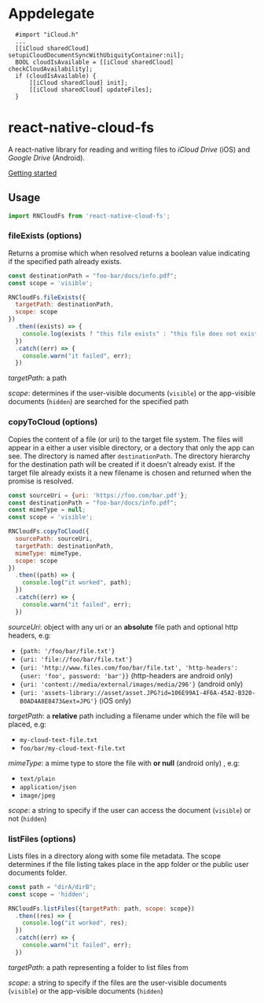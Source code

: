 
# Appdelegate
```
  #import "iCloud.h"
  ...
  [[iCloud sharedCloud] setupiCloudDocumentSyncWithUbiquityContainer:nil];
  BOOL cloudIsAvailable = [[iCloud sharedCloud] checkCloudAvailability];
  if (cloudIsAvailable) {
      [[iCloud sharedCloud] init];
      [[iCloud sharedCloud] updateFiles];
  }
```

# react-native-cloud-fs

A react-native library for reading and writing files to _iCloud Drive_ (iOS) and _Google Drive_ (Android).

[Getting started](./docs/getting-started.md)

## Usage
```javascript
import RNCloudFs from 'react-native-cloud-fs';
```

### fileExists (options)
Returns a promise which when resolved returns a boolean value indicating if the specified path already exists.

```javascript
const destinationPath = "foo-bar/docs/info.pdf";
const scope = 'visible';

RNCloudFs.fileExists({
  targetPath: destinationPath, 
  scope: scope
})
  .then((exists) => {
    console.log(exists ? "this file exists" : "this file does not exist");
  })
  .catch((err) => {
    console.warn("it failed", err);
  })
```
_targetPath_: a path

_scope_: determines if the user-visible documents (`visible`) or the app-visible documents (`hidden`) are searched for the specified path

### copyToCloud (options)
Copies the content of a file (or uri) to the target file system.  The files will appear in a either a user visible 
directory, or a dectory that only the app can see.  The directory is named after `destinationPath`.  The directory 
hierarchy for the destination path will be created if it doesn't already exist. If the target file already exists 
it a new filename is chosen and returned when the promise is resolved. 

```javascript
const sourceUri = {uri: 'https://foo.com/bar.pdf'};
const destinationPath = "foo-bar/docs/info.pdf";
const mimeType = null;
const scope = 'visible';

RNCloudFs.copyToCloud({
  sourcePath: sourceUri, 
  targetPath: destinationPath, 
  mimeType: mimeType, 
  scope: scope
})
  .then((path) => {
    console.log("it worked", path);
  })
  .catch((err) => {
    console.warn("it failed", err);
  })
```

_sourceUri_: object with any uri or an **absolute** file path and optional http headers, e.g:
 * `{path: '/foo/bar/file.txt'}`
 * `{uri: 'file://foo/bar/file.txt'}`
 * `{uri: 'http://www.files.com/foo/bar/file.txt', 'http-headers': {user: 'foo', password: 'bar'}}` (http-headers are android only)
 * `{uri: 'content://media/external/images/media/296'}` (android only)
 * `{uri: 'assets-library://asset/asset.JPG?id=106E99A1-4F6A-45A2-B320-B0AD4A8E8473&ext=JPG'}` (iOS only)
 
_targetPath_: a **relative** path including a filename under which the file will be placed, e.g:
 * `my-cloud-text-file.txt`
 * `foo/bar/my-cloud-text-file.txt`
 
_mimeType_:  a mime type to store the file with **or null** (android only) , e.g:
 * `text/plain`
 * `application/json`
 * `image/jpeg`

_scope_: a string to specify if the user can access the document (`visible`) or not (`hidden`)

### listFiles (options)
Lists files in a directory along with some file metadata.  The scope determines if the file listing takes place in the app folder or the public user documents folder.

```javascript
const path = "dirA/dirB";
const scope = 'hidden';

RNCloudFs.listFiles({targetPath: path, scope: scope})
  .then((res) => {
    console.log("it worked", res);
  })
  .catch((err) => {
    console.warn("it failed", err);
  })
```

_targetPath_: a path representing a folder to list files from

_scope_: a string to specify if the files are the user-visible documents (`visible`) or the app-visible documents (`hidden`)
